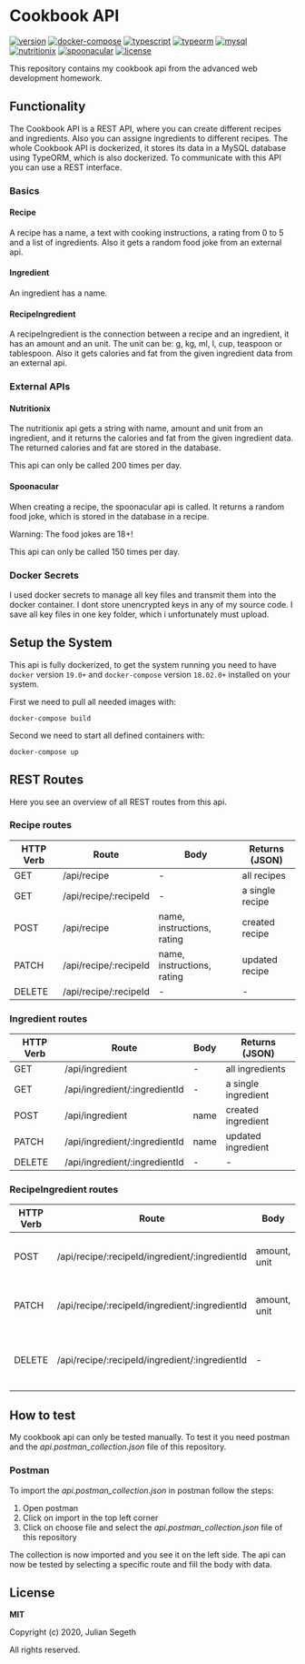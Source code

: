 # Cookbook API

[![version](https://img.shields.io/badge/version-1.0.0-green?style=flat-square)](.)
[![docker-compose](https://img.shields.io/badge/docker--compose-3.6-orange?style=flat-square)](https://docs.docker.com/compose/)
[![typescript](https://img.shields.io/badge/typescript-3.8.3-orange?style=flat-square)](https://www.typescriptlang.org/)
[![typeorm](https://img.shields.io/badge/typeorm-0.2.24-orange?style=flat-square)](https://typeorm.io/#/)
[![mysql](https://img.shields.io/badge/mysql-5.7-orange?style=flat-square)](https://hub.docker.com/_/mysql)
[![nutritionix](https://img.shields.io/badge/api-nutritionix-blue?style=flat-square)](https://www.nutritionix.com/business/api)
[![spoonacular](https://img.shields.io/badge/api-spoonacular-blue?style=flat-square)](https://spoonacular.com/food-api)
[![license](https://img.shields.io/badge/license-MIT-brown.svg?style=flat-square)](LICENSE)

This repository contains my cookbook api from the advanced web development homework.

## Functionality

The Cookbook API is a REST API, where you can create different recipes and ingredients. Also you can assigne ingredients to different recipes. The whole Cookbook API is dockerized, it stores its data in a MySQL database using TypeORM, which is also dockerized. To communicate with this API you can use a REST interface.

### Basics

#### Recipe

A recipe has a name, a text with cooking instructions, a rating from 0 to 5 and a list of ingredients. Also it gets a random food joke from an external api.

#### Ingredient

An ingredient has a name.

#### RecipeIngredient

A recipeIngredient is the connection between a recipe and an ingredient, it has an amount and an unit. The unit can be: g, kg, ml, l, cup, teaspoon or tablespoon. Also it gets calories and fat from the given ingredient data from an external api.

### External APIs

#### Nutritionix

The nutritionix api gets a string with name, amount and unit from an ingredient, and it returns the calories and fat from the given ingredient data. The returned calories and fat are stored in the database.

This api can only be called 200 times per day.

#### Spoonacular

When creating a recipe, the spoonacular api is called. It returns a random food joke, which is stored in the database in a recipe.

Warning: The food jokes are 18+!

This api can only be called 150 times per day.

### Docker Secrets

I used docker secrets to manage all key files and transmit them into the docker container. I dont store unencrypted keys in any of my source code. I save all key files in one key folder, which i unfortunately must upload.

## Setup the System

This api is fully dockerized, to get the system running you need to have `docker` version `19.0+` and `docker-compose` version `18.02.0+` installed on your system.

First we need to pull all needed images with:

```
docker-compose build
```

Second we need to start all defined containers with:

```
docker-compose up
```

## REST Routes

Here you see an overview of all REST routes from this api.

### Recipe routes

| HTTP Verb | Route                 | Body                       | Returns (JSON)  |
| --------- | --------------------- | -------------------------- | --------------- |
| GET       | /api/recipe           | -                          | all recipes     |
| GET       | /api/recipe/:recipeId | -                          | a single recipe |
| POST      | /api/recipe           | name, instructions, rating | created recipe  |
| PATCH     | /api/recipe/:recipeId | name, instructions, rating | updated recipe  |
| DELETE    | /api/recipe/:recipeId | -                          | -               |

### Ingredient routes

| HTTP Verb | Route                         | Body | Returns (JSON)      |
| --------- | ----------------------------- | ---- | ------------------- |
| GET       | /api/ingredient               | -    | all ingredients     |
| GET       | /api/ingredient/:ingredientId | -    | a single ingredient |
| POST      | /api/ingredient               | name | created ingredient  |
| PATCH     | /api/ingredient/:ingredientId | name | updated ingredient  |
| DELETE    | /api/ingredient/:ingredientId | -    | -                   |

### RecipeIngredient routes

| HTTP Verb | Route                                          | Body         | Returns (JSON)                        |
| --------- | ---------------------------------------------- | ------------ | ------------------------------------- |
| POST      | /api/recipe/:recipeId/ingredient/:ingredientId | amount, unit | recipe with the added ingredient      |
| PATCH     | /api/recipe/:recipeId/ingredient/:ingredientId | amount, unit | recipe with the updated ingredient    |
| DELETE    | /api/recipe/:recipeId/ingredient/:ingredientId | -            | recipe without the deleted ingredient |

## How to test

My cookbook api can only be tested manually. To test it you need postman and the _api.postman_collection.json_ file of this repository.

### Postman

To import the _api.postman_collection.json_ in postman follow the steps:

1. Open postman
2. Click on import in the top left corner
3. Click on choose file and select the _api.postman_collection.json_ file of this repository

The collection is now imported and you see it on the left side. The api can now be tested by selecting a specific route and fill the body with data.

## License

**MIT**

Copyright (c) 2020, Julian Segeth

All rights reserved.
